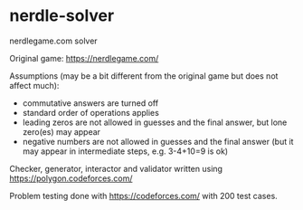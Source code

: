 # nerdle-solver
nerdlegame.com solver

Original game: https://nerdlegame.com/

Assumptions (may be a bit different from the original game but does not affect much): 

- commutative answers are turned off
- standard order of operations applies
- leading zeros are not allowed in guesses and the final answer, but lone zero(es) may appear
- negative numbers are not allowed in guesses and the final answer (but it may appear in intermediate steps, e.g. 3-4+10=9 is ok)

Checker, generator, interactor and validator written using https://polygon.codeforces.com/

Problem testing done with https://codeforces.com/ with 200 test cases.

